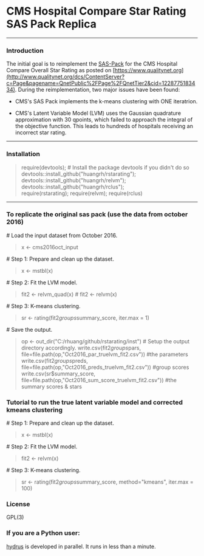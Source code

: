 # CMS Hospital Compare Star Rating SAS Pack Replica  

-----
### Introduction  
The initial goal is to reimplement the [SAS-Pack](http://www.qualitynet.org/dcs/ContentServer?c=Page&pagename=QnetPublic%2FPage%2FQnetTier3&cid=1228775958130) for the CMS Hospital Compare Overall Star Rating as posted on [https://www.qualitynet.org](http://www.qualitynet.org/dcs/ContentServer?c=Page&pagename=QnetPublic%2FPage%2FQnetTier2&cid=1228775183434). During the reimplementation, two major issues have been found: 

- CMS's SAS Pack implements the k-means clustering with ONE iteratrion. 

- CMS's Latent Variable Model (LVM) uses the Gaussian quadrature approximation with 30 qpoints, which failed to approach the integral of the objective function. This leads to hundreds of hospitals receiving an incorrect star rating. 

-----
### Installation   
 
> require(devtools);  # Install the package devtools if you didn't do so 
> devtools::install_github("huangrh/rstarating");  
> devtools::install_github("huangrh/relvm");  
> devtools::install_github("huangrh/rclus");  
> require(rstarating); require(relvm); require(rclus)  

-----
### To replicate the original sas pack (use the data from october 2016) 
\# Load the input dataset from October 2016.   
> x <- cms2016oct_input

\# Step 1: Prepare and clean up the dataset.   
> x <- mstbl(x)   

\# Step 2: Fit the LVM model.    
> fit2 <-  relvm_quad(x) # fit2 <-   relvm(x)  

\# Step 3: K-means clustering.   
> sr <- rating(fit2$groups$summary_score, iter.max = 1)

\# Save the output.       
> op <- out_dir("C:/rhuang/github/rstarating/inst")  # Setup the output directory accordingly.
> write.csv(fit2$groups$pars,  file=file.path(op,"Oct2016_par_truelvm_fit2.csv"))   #the parameters
> write.csv(fit2$groups$preds, file=file.path(op,"Oct2016_preds_truelvm_fit2.csv")) #group scores        
> write.csv(sr$summary_score,  file=file.path(op,"Oct2016_sum_score_truelvm_fit2.csv")) #the summary scores & stars 

### Tutorial to run the true latent variable model and corrected kmeans clustering 

\# Step 1: Prepare and clean up the dataset.   
> x <- mstbl(x)   

\# Step 2: Fit the LVM model.    
> fit2 <-   relvm(x)  

\# Step 3: K-means clustering.   
> sr <- rating(fit2$groups$summary_score, method="kmeans", iter.max = 100)


### License
GPL(3)

### If you are a Python user:
[hydrus](https://github.com/mark-r-g/hydrus) is developed in parallel. It runs in less than a minute. 
